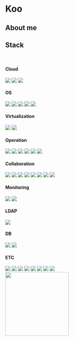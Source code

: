 # Koo


## About me

<div>
  
</div>

## Stack
<br>

#### Cloud

  <img src="https://img.shields.io/badge/Amazon Web Services-232F3E?style=flat-square&logo=AmazonWebServices&logoColor=white"/>
  <img src="https://img.shields.io/badge/Google Cloud-4285F4?style=flat-square&logo=Google Cloud&logoColor=white"/>
  <img src="https://img.shields.io/badge/Tencent%20Cloud-00A1E0?style=flat-square&logo=Tencent%20Cloud&logoColor=white"/>


#### OS

  <img src="https://img.shields.io/badge/Ubuntu-E95420?style=flat-square&logo=Ubuntu&logoColor=white"/>
  <img src="https://img.shields.io/badge/Linux-FCC624?style=flat-square&logo=Linux&logoColor=black"/>
  <img src="https://img.shields.io/badge/Rocky Linux-10B981?style=flat-square&logo=Rocky Linux&logoColor=white"/>    
  <img src="https://img.shields.io/badge/CentOS-262577?style=flat-square&logo=CentOS&logoColor=white"/>
  <img src="https://img.shields.io/badge/Windows-blue?logo=windows&logoColor=white"/>

#### Virtualization

  <img src="https://img.shields.io/badge/VMware-607078?style=flat-square&logo=VMware&logoColor=white"/>
  <img src="https://img.shields.io/badge/Hyper--V-0078D7?style=flat-square&logo=Microsoft&logoColor=white"/>

#### Operation

  <img src="https://img.shields.io/badge/Nginx-009639?style=flat-square&logo=nginx&logoColor=white"/>
  <img src="https://img.shields.io/badge/Apache-D22128?style=flat-square&logo=apache&logoColor=white"/>
  <img src="https://img.shields.io/badge/Redis-DC382D?style=flat-square&logo=redis&logoColor=white"/>
  <img src="https://img.shields.io/badge/Fluentd-0E83C8?style=flat-square&logo=fluentd&logoColor=white"/>
  <img src="https://img.shields.io/badge/ELK-005571?style=flat-square&logo=elastic&logoColor=white"/>
  <img src="https://img.shields.io/badge/Memcached-276DB2?style=flat-square&logo=memcached&logoColor=white">


#### Collaboration

  <img src="https://img.shields.io/badge/Git-F05032?style=flat-square&logo=Git&logoColor=white"/>
  <img src="https://img.shields.io/badge/GitLab-FC6D26?style=flat-square&logo=Gitlab&logoColor=white"/>
  <img src="https://img.shields.io/badge/Notion-000000?style=flat-square&logo=Notion&logoColor=white"/>
  <img src="https://img.shields.io/badge/Jira-0052CC?style=flat-square&logo=Jira&logoColor=white"/>
  <img src="https://img.shields.io/badge/Slack-4A154B?style=flat-square&logo=Slack&logoColor=white"/>  
  <img src="https://img.shields.io/badge/LINE-00C300?style=flat-square&logo=LINE&logoColor=white"/>
  <img src="https://img.shields.io/badge/DingTalk-2196F3?style=flat-square&logo=DingTalk&logoColor=white"/>
  <img src="https://img.shields.io/badge/Visual Studio Code-007ACC?style=flat-square&logo=VisualStudioCode&logoColor=white"/>  

#### Monitoring

  <img src="https://img.shields.io/badge/Zabbix-FF4C00?style=flat-square&logo=Zabbix&logoColor=white"/>
  <img src="https://img.shields.io/badge/Grafana-F46800?style=flat-square&logo=Grafana&logoColor=white"/>

#### LDAP

  <img src="https://img.shields.io/badge/FreeIPA-0082C9?style=flat-square&logo=freeipa&logoColor=white"/>

#### DB

  <img src="https://img.shields.io/badge/MariaDB-003545?style=flat-square&logo=MariaDB&logoColor=white"/>
  <img src="https://img.shields.io/badge/MySQL-4479A1?style=flat-square&logo=MySQL&logoColor=white"/> 

#### ETC
  <img src="https://img.shields.io/badge/Packer-0A56C2?style=flat-square&logo=Packer&logoColor=white"/>
  <img src="https://img.shields.io/badge/Terraform-844FBA?style=flat-square&logo=Terraform&logoColor=white"/>  
  <img src="https://img.shields.io/badge/Puppet-FFAE1A?style=flat-square&logo=Puppet&logoColor=white"/>  
  <img src="https://img.shields.io/badge/Docker-2496ED?style=flat-square&logo=Docker&logoColor=white"/>  
  <img src="https://img.shields.io/badge/Jenkins-3EAAAF?style=flat-square&logo=Jenkins&logoColor=black"/>  
  <img src="https://img.shields.io/badge/Kubernetes-326CE5?style=flat-square&logo=Kubernetes&logoColor=white"/></a>
  <img src="https://img.shields.io/badge/Helm-0F1689?style=flat-square&logo=Helm&logoColor=white"/></a>
  <img src="https://img.shields.io/badge/Argo CD-EF7B4D?style=flat-square&logo=Argo&logoColor=white"/></a>  
  <!-- <img src="https://img.shields.io/badge/GitHub Actions-2088FF?style=flat-square&logo=GitHubActions&logoColor=white"/></a>
  <img src="https://img.shields.io/badge/Ansible-EE0000?style=flat-square&logo=Ansible&logoColor=white"/></a> -->

</br>

<img src="https://github-readme-stats-psi-self.vercel.app/api?username=Koorovider&show_icons=true&theme=tokyonight&count_private=true" height="200">
